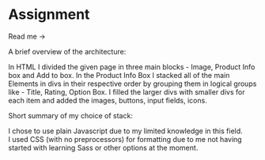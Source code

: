 # Assignment

Read me ->

A brief overview of the architecture:

In HTML I divided the given page in three main blocks - Image, Product Info box and Add to box. 
In the Product Info Box I stacked all of the main Elements in divs in their respective order by grouping them in logical groups like - Title, Rating, Option Box. I filled the larger divs with smaller divs for each item and added the images, buttons, input fields, icons.

Short summary of my choice of stack:

I chose to use plain Javascript due to my limited knowledge in this field.  
I used CSS (with no preprocessors) for formatting due to me not having started with learning Sass or other options at the moment.
